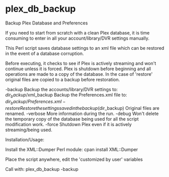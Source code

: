 # plex_db_backup
Backup Plex Database and Preferences

If you need to start from scratch with a clean Plex database, it is time consuming
to enter in all your account/library/DVR settings manually.

This Perl script saves database settings to an xml file which can be restored in the
event of a database corruption.

Before executing, it checks to see if Plex is actively streaming and won't continue
unless it is forced.  Plex is shutdown before beginning and all operations are made
to a copy of the database.  In the case of 'restore' original files are copied to a
backup before restoration.

-backup        Backup the accounts/library/DVR settings to:
                  $dir_backup/$xml_backup
               Backup the Preferences.xml file to:
                  $dir_backup/Preferences.xml
-restore       Restore the settings saved in the backup ($dir_backup)
                  Original files are renamed.
-verbose       More information during the run.
-debug         Won't delete the temporary copy of the database being used for all
               the script modification work.
-force         Shutdown Plex even if it is actively streaming/being used.



Installation/Usage:

Install the XML::Dumper Perl module:
  cpan
    install XML::Dumper

Place the script anywhere, edit the 'customized by user' variables

Call with:  plex_db_backup -backup

